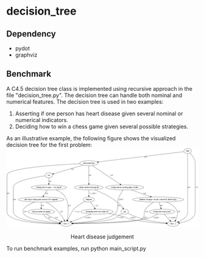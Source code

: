 # decision_tree
 
 ## Dependency

* pydot
* graphviz

 ## Benchmark
 
A C4.5 decision tree class is implemented using recursive approach in the file "decision_tree.py". The decision tree can handle both nominal and numerical features. The decision tree is used in two examples:  
1. Asserting if one person has heart disease given several nominal or numerical indicators.  
2. Deciding how to win a chess game given several possible strategies.   

As an illustrative example, the following figure shows the visualized decision tree for the first problem:  
![heart disease](./images/heart_data_c45.png)
<p style="text-align: center;">Heart disease judgement</p>

To run benchmark examples, run
    python main_script.py

